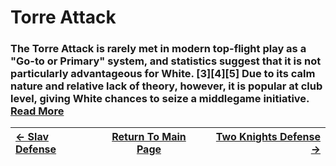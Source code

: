 # Torre Attack

### The Torre Attack is rarely met in modern top-flight play as a "Go-to or Primary" system, and statistics suggest that it is not particularly advantageous for White. [3][4][5] Due to its calm nature and relative lack of theory, however, it is popular at club level, giving White chances to seize a middlegame initiative.  [Read More](https://en.wikipedia.org/wiki/Torre_Attack)

|[<- Slav Defense](SlavDefense.md)|[Return To Main Page](index.md)|[Two Knights Defense ->](TwoKnightsDefense.md)|
|:----|:---:|----:|